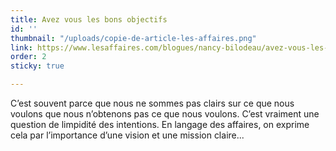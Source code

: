 ```yaml
---
title: Avez vous les bons objectifs
id: ''
thumbnail: "/uploads/copie-de-article-les-affaires.png"
link: https://www.lesaffaires.com/blogues/nancy-bilodeau/avez-vous-les-bons-objectifs/631688
order: 2
sticky: true

---
```

C’est souvent parce que nous ne sommes pas clairs sur ce que nous voulons que nous n’obtenons pas ce que nous voulons. C’est vraiment une question de limpidité des intentions. En langage des affaires, on exprime cela par l’importance d’une vision et une mission claire...
